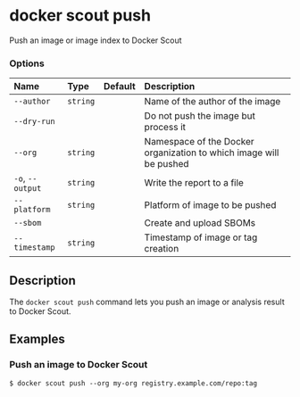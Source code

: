 # docker scout push

<!---MARKER_GEN_START-->
Push an image or image index to Docker Scout

### Options

| Name             | Type     | Default | Description                                                        |
|:-----------------|:---------|:--------|:-------------------------------------------------------------------|
| `--author`       | `string` |         | Name of the author of the image                                    |
| `--dry-run`      |          |         | Do not push the image but process it                               |
| `--org`          | `string` |         | Namespace of the Docker organization to which image will be pushed |
| `-o`, `--output` | `string` |         | Write the report to a file                                         |
| `--platform`     | `string` |         | Platform of image to be pushed                                     |
| `--sbom`         |          |         | Create and upload SBOMs                                            |
| `--timestamp`    | `string` |         | Timestamp of image or tag creation                                 |


<!---MARKER_GEN_END-->

## Description

The `docker scout push` command lets you push an image or analysis result to Docker Scout.

## Examples

### Push an image to Docker Scout

```console
$ docker scout push --org my-org registry.example.com/repo:tag
```
